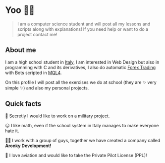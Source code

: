 # Yoo 👋🏻

> I am a computer science student and will post all my lessons and scripts along with explanations!
> If you need help or want to do a project contact me!

## About me

I am a high school student in [Italy](https://en.wikipedia.org/wiki/Italy), I am interested in Web Design but also in programming with C and its derivatives, I also do automatic [Forex Trading](https://en.wikipedia.org/wiki/Foreign_exchange_market) with Bots scripted in [MQL4](https://docs.mql4.com).

On this profile I will post all the exercises we do at school (they are ✨ very simple ✨) and also my personal projects.

## Quick facts

🔫 Secretly I would like to work on a military project.

😑 I like math, even if the school system in Italy manages to make everyone hate it.

👯‍♂️ I work with a group of guys, together we have created a company called **Aronky Development!**

🛫 I love aviation and would like to take the Private Pilot License (PPL)!


<!--
**AronkyDev/AronkyDev** is a ✨ _special_ ✨ repository because its `README.md` (this file) appears on your GitHub profile.

Here are some ideas to get you started:

- 🔭 I’m currently working on ...
- 🌱 I’m currently learning ...
- 👯 I’m looking to collaborate on ...
- 🤔 I’m looking for help with ...
- 💬 Ask me about ...
- 📫 How to reach me: ...
- 😄 Pronouns: ...
- ⚡ Fun fact: ...
-->
